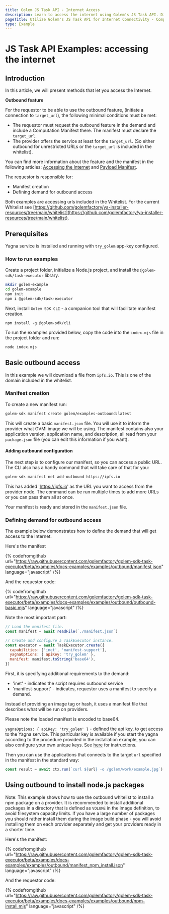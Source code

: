 ```yaml
---
title: Golem JS Task API - Internet Access
description: Learn to access the internet using Golem's JS Task API. Discusses the Outbound feature and includes steps for manifest creation, demand definition, and running Node.js examples.
pageTitle: Utilize Golem's JS Task API for Internet Connectivity - Complete Guide
type: Example
---
```


# JS Task API Examples: accessing the internet

## Introduction

In this article, we will present methods that let you access the Internet.

**Outbound feature**

For the requestor to be able to use the outbound feature, (initiate a connection to `target_url`), the following minimal conditions must be met:

- The requestor must request the outbound feature in the demand and include a Computation Manifest there. The manifest must declare the `target_url`.
- The provider offers the service at least for the `target_url`. (So either outbound for unrestricted URLs or the `target_url` is included in the whitelist).

You can find more information about the feature and the manifest in the following articles: [Accessing the Internet](/docs/creators/javascript/guides/accessing-internet) and [Payload Manifest](/docs/golem/payload-manifest).

The requestor is responsible for:

- Manifest creation
- Defining demand for outbound access

Both examples are accessing urls included in the Whitelist. For the current Whitelist see [https://github.com/golemfactory/ya-installer-resources/tree/main/whitelist](https://github.com/golemfactory/ya-installer-resources/tree/main/whitelist).


<!-- - Transfer method (WIP) -->

## Prerequisites

Yagna service is installed and running with `try_golem` app-key configured.

### How to run examples

Create a project folder, initialize a Node.js project, and install the `@golem-sdk/task-executor` library.

```bash
mkdir golem-example
cd golem-example
npm init
npm i @golem-sdk/task-executor
```

Next, install `Golem SDK CLI` - a companion tool that will facilitate manifest creation.

```shell
npm install -g @golem-sdk/cli
```

To run the examples provided below, copy the code into the `index.mjs` file in the project folder and run:

```bash
node index.mjs
```

## Basic outbound access

In this example we will download a file from `ipfs.io`. This is one of the domain included in the whitelist.

### Manifest creation

To create a new manifest run:

```bash
golem-sdk manifest create golem/examples-outbound:latest
```

This will create a basic `manifest.json` file. You will use it to inform the provider what GVMI image we will be using. The manifest contains also your application version, application name, and description, all read from your `package.json` file (you can edit this information if you want).

#### Adding outbound configuration

The next step is to configure our manifest, so you can access a public URL. The CLI also has a handy command that will take care of that for you:

```bash
golem-sdk manifest net add-outbound https://ipfs.io
```

This has added 'https://ipfs.io' as the URL you want to access from the provider node. The command can be run multiple times to add more URLs or you can pass them all at once.

Your manifest is ready and stored in the `manifest.json` file.

### Defining demand for outbound access 

The example below demonstrates how to define the demand that will get access to the Internet.

Here's the manifest

{% codefromgithub url="https://raw.githubusercontent.com/golemfactory/golem-sdk-task-executor/beta/examples/docs-examples/examples/outbound/manifest.json" language="javascript" /%}

And the requestor code:

{% codefromgithub url="https://raw.githubusercontent.com/golemfactory/golem-sdk-task-executor/beta/examples/docs-examples/examples/outbound/outbound-basic.mjs" language="javascript" /%}

Note the most important part:

```javascript
// Load the manifest file.
const manifest = await readFile(`./manifest.json`)

// Create and configure a TaskExecutor instance.
const executor = await TaskExecutor.create({
  capabilities: ['inet', 'manifest-support'],
  yagnaOptions: { apiKey: 'try_golem' },
  manifest: manifest.toString('base64'),
})
```

First, it is specifying additional requirements to the demand:

- 'inet' - indicates the script requires outbound service
- 'manifest-support' - indicates, requestor uses a manifest to specify a demand.

Instead of providing an image tag or hash, it uses a manifest file that describes what will be run on providers.

Please note the loaded manifest is encoded to base64.

`yagnaOptions: { apiKey: 'try_golem' }` - defined the api key, to get access to the Yagna service. This particular key is available if you start the yagna according to the procedure provided in the installation example, you can also configure your own unique keys. See [here](/docs/creators/javascript/examples/using-app-keys) for instructions.

Then you can use the applications that connects to the target `url` specified in the manifest in the standard way:

```javascript
const result = await ctx.run(`curl ${url} -o /golem/work/example.jpg`)
```

## Using outbound to install node.js packages

Note: This example shows how to use the outbound whitelist to install a npm package on a provider. It is recommended to install additional packages in a directory that is defined as `VOLUME` in the image definition, to avoid filesystem capacity limits. 
If you have a large number of packages you should rather install them during the image build phase - you will avoid installing them on each provider separately and get your providers ready in a shorter time.   

Here's the manifest:

{% codefromgithub url="https://raw.githubusercontent.com/golemfactory/golem-sdk-task-executor/beta/examples/docs-examples/examples/outbound/manifest_npm_install.json" language="javascript" /%}

And the requestor code:

{% codefromgithub url="https://raw.githubusercontent.com/golemfactory/golem-sdk-task-executor/beta/examples/docs-examples/examples/outbound/npm-install.mjs" language="javascript" /%}